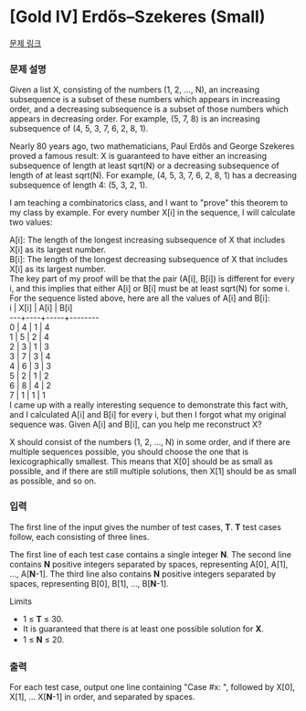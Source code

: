 # [Gold IV] Erdős–Szekeres (Small)

[문제 링크](https://www.acmicpc.net/problem/12313) 

### 문제 설명

<p>Given a list X, consisting of the numbers (1, 2, ..., N), an increasing subsequence is a subset of these numbers which appears in increasing order, and a decreasing subsequence is a subset of those numbers which appears in decreasing order. For example, (5, 7, 8) is an increasing subsequence of (4, 5, 3, 7, 6, 2, 8, 1).</p>

<p>Nearly 80 years ago, two mathematicians, Paul Erdős and George Szekeres proved a famous result: X is guaranteed to have either an increasing subsequence of length at least sqrt(N) or a decreasing subsequence of length of at least sqrt(N). For example, (4, 5, 3, 7, 6, 2, 8, 1) has a decreasing subsequence of length 4: (5, 3, 2, 1).</p>

<p>I am teaching a combinatorics class, and I want to "prove" this theorem to my class by example. For every number X[i] in the sequence, I will calculate two values:</p>

<p>A[i]: The length of the longest increasing subsequence of X that includes X[i] as its largest number.<br>
B[i]: The length of the longest decreasing subsequence of X that includes X[i] as its largest number.<br>
The key part of my proof will be that the pair (A[i], B[i]) is different for every i, and this implies that either A[i] or B[i] must be at least sqrt(N) for some i. For the sequence listed above, here are all the values of A[i] and B[i]:<br>
  i   | X[i] | A[i] |  B[i] <br>
---+----+-----+--------<br>
  0 |   4   |   1   |   4<br>
  1  |   5   |   2   |   4<br>
  2  |   3   |   1   |   3<br>
  3  |   7   |   3   |   4<br>
  4  |   6   |   3   |   3<br>
  5  |   2   |   1   |   2<br>
  6  |   8  |   4   |   2<br>
  7  |   1   |   1   |   1<br>
I came up with a really interesting sequence to demonstrate this fact with, and I calculated A[i] and B[i] for every i, but then I forgot what my original sequence was. Given A[i] and B[i], can you help me reconstruct X?</p>

<p>X should consist of the numbers (1, 2, ..., N) in some order, and if there are multiple sequences possible, you should choose the one that is lexicographically smallest. This means that X[0] should be as small as possible, and if there are still multiple solutions, then X[1] should be as small as possible, and so on.</p>

### 입력 

 <p>The first line of the input gives the number of test cases, <strong>T</strong>. <strong>T</strong> test cases follow, each consisting of three lines.</p>

<p>The first line of each test case contains a single integer <strong>N</strong>. The second line contains <strong>N</strong> positive integers separated by spaces, representing A[0], A[1], ..., A[<strong>N</strong>-1]. The third line also contains <strong>N</strong> positive integers separated by spaces, representing B[0], B[1], ..., B[<strong>N</strong>-1].</p>

<p>Limits</p>

<ul>
	<li>1 ≤ <strong>T</strong> ≤ 30.</li>
	<li>It is guaranteed that there is at least one possible solution for <strong>X</strong>.</li>
	<li><span style="line-height:1.6em">1 ≤ </span><strong style="line-height:1.6em">N</strong><span style="line-height:1.6em"> ≤ 20.</span></li>
</ul>

### 출력 

 <p>For each test case, output one line containing "Case #x: ", followed by X[0], X[1], ... X[<strong>N</strong>-1] in order, and separated by spaces.</p>

